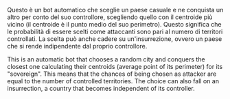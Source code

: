 Questo è un bot automatico che sceglie un paese casuale e ne conquista un altro per conto del suo controllore, 
scegliendo quello con il centroide più vicino (il centroide è il punto medio del suo perimetro). 
Questo significa che le probabilità di essere scelti come attaccanti sono pari al numero di territori controllati.
La scelta può anche cadere su un'insurrezione, ovvero un paese che si rende indipendente dal proprio controllore.

This is an automatic bot that chooses a random city and conquers the closest one
calculating their centroids (average point of its perimeter) for its "sovereign". 
This means that the chances of being chosen as attacker are equal to the number of controlled territories.
The choice can also fall on an insurrection, a country that becomes independent of its controller.
